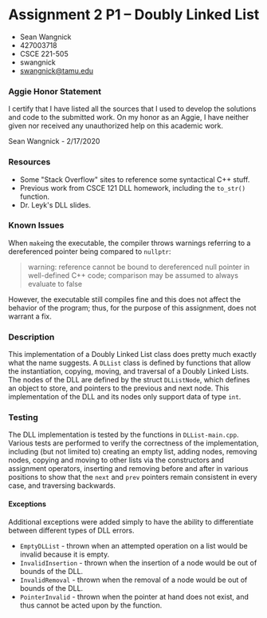 # Assignment 2 P1 – Doubly Linked List

* Sean Wangnick
* 427003718
* CSCE 221-505
* swangnick
* swangnick@tamu.edu

### Aggie Honor Statement
I certify that I have listed all the sources that I used to develop the solutions and code to the submitted work.
On my honor as an Aggie, I have neither given nor received any unauthorized help on this academic work.

Sean Wangnick - 2/17/2020

### Resources
- Some "Stack Overflow" sites to reference some syntactical C++ stuff.
- Previous work from CSCE 121 DLL homework, including the `to_str()` function.
- Dr. Leyk's DLL slides.

### Known Issues
When `make`ing the executable, the compiler throws warnings referring to a dereferenced pointer being compared to
`nullptr`:

>warning: reference cannot be bound to dereferenced null pointer in well-defined C++ code; comparison may be assumed to
>always evaluate to false

However, the executable still compiles fine and this does not affect the behavior of the program; thus, for the purpose
of this assignment, does not warrant a fix.

### Description
This implementation of a Doubly Linked List class does pretty much exactly what the name suggests. A `DLList` class
is defined by functions that allow the instantiation, copying, moving, and traversal of a Doubly Linked Lists. The
nodes of the DLL are defined by the struct `DLListNode`, which defines an object to store, and pointers to the
previous and next node. This implementation of the DLL and its nodes only support data of type `int`.

### Testing
The DLL implementation is tested by the functions in `DLList-main.cpp`. Various tests are performed to verify the
correctness of the implementation, including (but not limited to) creating an empty list, adding nodes, removing nodes,
copying and moving to other lists via the constructors and assignment operators, inserting and removing before and after
in various positions to show that the `next` and `prev` pointers remain consistent in every case, and traversing
backwards.

#### Exceptions
Additional exceptions were added simply to have the ability to differentiate between different types of DLL errors.
- `EmptyDLList` - thrown when an attempted operation on a list would be invalid because it is empty. 
- `InvalidInsertion` - thrown when the insertion of a node would be out of bounds of the DLL.
- `InvalidRemoval` - thrown when the removal of a node would be out of bounds of the DLL.
- `PointerInvalid` - thrown when the pointer at hand does not exist, and thus cannot be acted upon by the function.